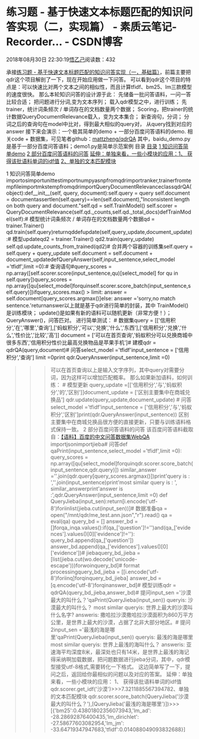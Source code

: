 
# 练习题 - 基于快速文本标题匹配的知识问答实现（二，实现篇） - 素质云笔记-Recorder... - CSDN博客

2018年08月30日 22:30:19[悟乙己](https://me.csdn.net/sinat_26917383)阅读数：432


承接[练习题 - 基于快速文本标题匹配的知识问答实现（一，基础篇）](https://blog.csdn.net/sinat_26917383/article/details/82224413)，前篇主要把qdr这个项目解剖了一下，现在开始应用做一下问答。
可以看到qdr这个项目的特点是：可以快速比对两个文本之间的相似性，而且计算tfidf、bm25、lm三款模型的速度很快。
那么本轮知识问答的设计源于此：
先储备一批问答语料，一问一答比较合适；
把问题进行分词,变为文本序列；
载入qdr模型之中，进行训练；
先trainer，统计词条频次 / 单词存在的文档数量两个数据；
Scoring，把trainer的统计数据QueryDocumentRelevance载入，变为文本集合；
新查询句，分词；
分词之后的查询句在model中比对，得到最大相似的query对，
从query找到对应的answer
接下来会演示：一个极其简单的demo + 一部分百度问答语料的demo.
相关code + 数据集，可见笔者github：[mattzheng/qdrQA](https://github.com/mattzheng/qdrQA)
其中，baidu_demo.py是基于一部分百度问答语料；demo1.py是简单示范案例
目录
[目录](#目录)
[1 知识问答简单demo](#1-知识问答简单demo)
[2 部分百度问答语料的问答](#2-部分百度问答语料的问答)
[延伸：单独来看，一些小模块的应用：](#延伸单独来看一些小模块的应用)[1、 获得该批语料单词的idf值](#1-获得该批语料单词的idf值)
[2、单独的文本匹配模块](#2单独的文本匹配模块)


1 知识问答简单demo
importosimportunittestimportnumpyasnpfromqdrimportranker,trainerfromtempfileimportmkstempfromqdrimportQueryDocumentRelevanceclassqdrQA(object):def__init__(self, query, document):self.query = query
        self.document = documentassertlen(self.query)==len(self.document),"Inconsistent length on both query and document."self.qd = self.TrainModel()
        self.scorer = QueryDocumentRelevance(self.qd._counts,self.qd._total_docs)defTrainModel(self):\# 模型统计词条频次 / 单词存在的文档数量两个数据qd = trainer.Trainer()
        qd.train(self.query)returnqddefupdate(self,query_update,document_update):\# 模型updateqd2 = trainer.Trainer()
        qd2.train(query_update)
        self.qd.update_counts_from_trained(qd2)\# 合并两个容器的训练集self.query = self.query + query_update
        self.document = self.document + document_updatedefQueryAnswer(self,input_sentence,select_model ='tfidf',limit =0):\# 查询语句\#query_scores = np.array([self.scorer.score(input_sentence,qu)[select_model] for qu in self.query])query_scores = np.array([qu[select_model]forquinself.scorer.score_batch(input_sentence,self.query)])ifquery_scores.max() > limit:
            answer = self.document[query_scores.argmax()]else:
            answer ='sorry,no match sentence.'returnanswer以上就是基于qdr进行简单的封装，其中
TrainModel()是训练模块；
update()是如果有新的语料可以随机更新（非常方便！）；
QueryAnswer()，问答匹对。
进行简单测试：
\# 数据集query = [['信用积分','在','哪里','查询'],['蚂蚁积分','可以','兑换','什么','东西'],['信用积分','兑换','什么','性价比','比较','高']]
document = ['可以在首页查询','蚂蚁积分可以兑换商城中很多东西','信用积分性价比最高兑换物品是苹果手机']\# 建模qdr = qdrQA(query,document)\# 问答select_model ='tfidf'input_sentence = ['信用积分','查询']
limit =0print qdr.QueryAnswer(input_sentence,limit =0)
>>> 可以在首页查询以上是输入文字序列，其中query对需要分词，因为这样可以增加匹配概率。
那么如果新加语料，如何训练：
\# 模型更新
query_update =[['信用积分','与','蚂蚁积分','的','区别']]document_update = ['区别主要集中在商城兑换品']
qdr.update(query_update,document_update)
\# 问答
select_model ='tfidf'input_sentence = ['信用积分','与','蚂蚁积分','区别']print(qdr.QueryAnswer(input_sentence))
>>> 区别主要集中在商城兑换品很方便的直接更新，只要与训练语料格式保持一致。
2 部分百度问答语料的问答
该百度问答语料截取自：[【语料】百度的中文问答数据集WebQA](https://spaces.ac.cn/archives/4338)
importjsonimportjieba\# 问答def qaPrint(input_sentence,select_model ='tfidf',limit =0):
    query_scores = np.array([qu[select_model]forquinqdr.scorer.score_batch(input_sentence,qdr.query)])
    similar_answer =''.join(qdr.query[query_scores.argmax()])print'query is : ',''.join(input_sentence)print'most similar query is : ', similar_answerprint'answer is :',qdr.QueryAnswer(input_sentence,limit =0) 
def QueryJieba(input_sen):return[i.encode('utf-8')foriinlist(jieba.cut(input_sen))]\# 数据准备qa = open("/mnt/qdr/me_test.ann.json","r").read()
qa = eval(qa)
query_bd = []
answer_bd = []forqa_inqa.values():if(qa_['question']!='')and(qa_['evidences'].values()[0]['evidence']!=''):
        query_bd.append(qa_['question'])
        answer_bd.append(qa_['evidences'].values()[0]['evidence'])\# jiebaquery_bd_jieba = [list(jieba.cut(wo.decode('unicode-escape')))forwoinquery_bd]\# format processingquery_bd_jieba = [[i.encode('utf-8')foriinq]forqinquery_bd_jieba]
answer_bd = [q.encode('utf-8')forqinanswer_bd]\# 模型训练qdr = qdrQA(query_bd_jieba,answer_bd)\# 提问input_sen ='沙漠最大的叫什么？'qaPrint(QueryJieba(input_sen))
>>> queryis:  沙漠最大的叫什么？
>>> most similar queryis:  世界上最大的沙漠叫什么名字?
>>> answeris: 撒哈拉沙漠撒哈拉沙漠面积为860万平方公里，是世界上最大的沙漠，占据了北非大部分地区。\# 提问2input_sen ='最浅的海是哪里'qaPrint(QueryJieba(input_sen))
>>> queryis:  最浅的海是哪里
>>> most similar queryis:  世界上最浅的海叫什么？
>>> answeris: 亚速海平均深度8米，最深处也只有14米，是世界上最浅的海记得采纳啊加载数据，把问题数据进行jieba分词，其中，qdr模型接受utf-8格式,需要转化一下格式。
这边简单写了一下，提问之后，返回给你最相似的问题以及对应的答案。
延伸：单独来看，一些小模块的应用：
1、 获得该批语料单词的idf值
qdr.scorer.get_idf('沙漠')>>>7.3211885567394782、单独的文本匹配模块
qdr.scorer.score_batch(QueryJieba('沙漠最大的叫什么？'),[QueryJieba('最浅的海是哪里')])>>>[{'bm25':0.43801802356073943,'lm_ad': -28.28692876400435,'lm_dirichlet': -27.58677603082954,'lm_jm': -33.64719347947683,'tfidf':0.014088049093832688}]

